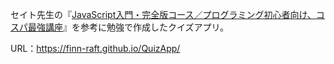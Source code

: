 セイト先生の『[JavaScript入門・完全版コース／プログラミング初心者向け、コスパ最強講座](https://youtu.be/fAluwAmHrws)』を参考に勉強で作成したクイズアプリ。<br>

URL：https://finn-raft.github.io/QuizApp/

